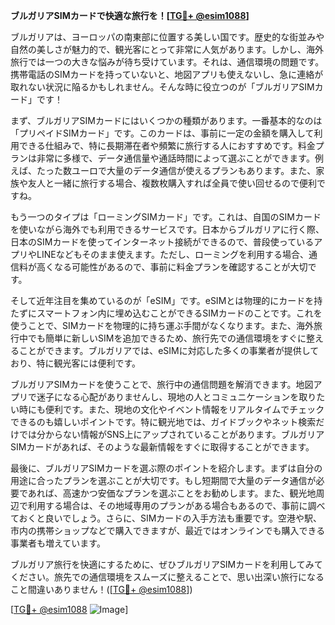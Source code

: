 **ブルガリアSIMカードで快適な旅行を！[[TG💪+ @esim1088](https://t.me/s/esim1088)]**

ブルガリアは、ヨーロッパの南東部に位置する美しい国です。歴史的な街並みや自然の美しさが魅力的で、観光客にとって非常に人気があります。しかし、海外旅行では一つの大きな悩みが待ち受けています。それは、通信環境の問題です。携帯電話のSIMカードを持っていないと、地図アプリも使えないし、急に連絡が取れない状況に陥るかもしれません。そんな時に役立つのが「ブルガリアSIMカード」です！

まず、ブルガリアSIMカードにはいくつかの種類があります。一番基本的なのは「プリペイドSIMカード」です。このカードは、事前に一定の金額を購入して利用できる仕組みで、特に長期滞在者や頻繁に旅行する人におすすめです。料金プランは非常に多様で、データ通信量や通話時間によって選ぶことができます。例えば、たった数ユーロで大量のデータ通信が使えるプランもあります。また、家族や友人と一緒に旅行する場合、複数枚購入すれば全員で使い回せるので便利ですね。

もう一つのタイプは「ローミングSIMカード」です。これは、自国のSIMカードを使いながら海外でも利用できるサービスです。日本からブルガリアに行く際、日本のSIMカードを使ってインターネット接続ができるので、普段使っているアプリやLINEなどもそのまま使えます。ただし、ローミングを利用する場合、通信料が高くなる可能性があるので、事前に料金プランを確認することが大切です。

そして近年注目を集めているのが「eSIM」です。eSIMとは物理的にカードを持たずにスマートフォン内に埋め込むことができるSIMカードのことです。これを使うことで、SIMカードを物理的に持ち運ぶ手間がなくなります。また、海外旅行中でも簡単に新しいSIMを追加できるため、旅行先での通信環境をすぐに整えることができます。ブルガリアでは、eSIMに対応した多くの事業者が提供しており、特に観光客には便利です。

ブルガリアSIMカードを使うことで、旅行中の通信問題を解消できます。地図アプリで迷子になる心配がありませんし、現地の人とコミュニケーションを取りたい時にも便利です。また、現地の文化やイベント情報をリアルタイムでチェックできるのも嬉しいポイントです。特に観光地では、ガイドブックやネット検索だけでは分からない情報がSNS上にアップされていることがあります。ブルガリアSIMカードがあれば、そのような最新情報をすぐに取得することができます。

最後に、ブルガリアSIMカードを選ぶ際のポイントを紹介します。まずは自分の用途に合ったプランを選ぶことが大切です。もし短期間で大量のデータ通信が必要であれば、高速かつ安価なプランを選ぶことをお勧めします。また、観光地周辺で利用する場合は、その地域専用のプランがある場合もあるので、事前に調べておくと良いでしょう。さらに、SIMカードの入手方法も重要です。空港や駅、市内の携帯ショップなどで購入できますが、最近ではオンラインでも購入できる事業者も増えています。

ブルガリア旅行を快適にするために、ぜひブルガリアSIMカードを利用してみてください。旅先での通信環境をスムーズに整えることで、思い出深い旅行になること間違いありません！([[TG💪+ @esim1088](https://t.me/s/esim1088)])

[[TG💪+ @esim1088](https://t.me/s/esim1088) ![Image](https://i.postimg.cc/Y0z9fWf4/image.png)]